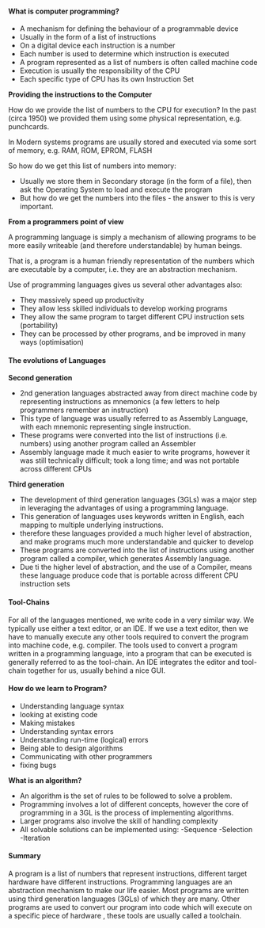 #### What is computer programming?

- A mechanism for defining the behaviour of a programmable device
- Usually in the form of a list of instructions
- On a digital device each instruction is a number
- Each number is used to determine which instruction is executed
- A program represented as a list of numbers is often called machine code
- Execution is usually the responsibility of the CPU
- Each specific type of CPU has its own Instruction Set


**Providing the instructions to the Computer**

How do we provide the list of numbers to the CPU for execution? In the past (circa 1950) we provided them using some physical representation, e.g. punchcards.

In Modern systems programs are usually stored and executed via some sort of memory, e.g. RAM, ROM, EPROM, FLASH

So how do we get this list of numbers into memory:

- Usually we store them in Secondary storage (in the form of a file), then ask the Operating System to load and execute the program
- But how do we get the numbers into the files - the answer to this is very important.


**From a programmers point of view**

A programming language is simply a mechanism of allowing programs to be more easily writeable (and therefore understandable) by human beings.

That is, a program is a human friendly representation of the numbers which are executable by a computer, i.e. they are an abstraction mechanism.

Use of programming languages gives us several other advantages also:

- They massively speed up productivity
- They allow less skilled individuals to develop working programs
- They allow the same program to target different CPU instruction sets (portability)
- They can be processed by other programs, and be improved in many ways (optimisation)


#### The evolutions of Languages
**Second generation**


- 2nd generation languages abstracted away from direct machine code by representing instructions as mnemonics (a few letters to help programmers remember an instruction)
- This type of language was usually referred to as Assembly Language, with each mnemonic representing single instruction.
- These programs were converted into the list of instructions (i.e. numbers) using another program called an Assembler
- Assembly language made it much easier to write programs, however it was still technically difficult; took a long time; and was not portable across different CPUs


**Third generation**


- The development of third generation languages (3GLs) was a major step in leveraging the advantages of using a programming language.
- This generation of languages uses keywords written in English, each mapping to multiple underlying instructions.
- therefore these languages provided a much higher level of abstraction, and make programs much more understandable and quicker to develop
- These programs are converted into the list of instructions using another program called a compiler, which generates Assembly language.
- Due ti the higher level of abstraction, and the use of a Compiler, means these language produce code that is portable across different CPU instruction sets


#### Tool-Chains

For all of the languages mentioned, we write code in a very similar way. We typically use either a text editor, or an IDE. If we use a text editor, then we have to manually execute any other tools required to convert the program into machine code, e.g. compiler. The tools used to convert a program written in a programming language, into a program that can be executed is generally referred to as the tool-chain. An IDE integrates the editor and tool-chain together for us, usually behind a nice GUI.


#### How do we learn to Program?

- Understanding language syntax
- looking at existing code
- Making mistakes
- Understanding syntax errors
- Understanding run-time (logical) errors
- Being able to design algorithms
- Communicating with other programmers
- fixing bugs


**What is an algorithm?**

- An algorithm is the set of rules to be followed to solve a problem.
- Programming involves a lot of different concepts, however the core of programming in a 3GL is the process of implementing algorithms.
- Larger programs also involve the skill of handling complexity
- All solvable solutions can be implemented using:
  -Sequence
  -Selection
  -Iteration


#### Summary

A program is a list of numbers that represent instructions, different target hardware have different instructions. Programming languages are an abstraction mechanism to make our life easier. Most programs are written using third generation languages (3GLs) of which they are many. Other programs are used to convert our program into code which will execute on a specific piece of hardware , these tools are usually called a toolchain.  
